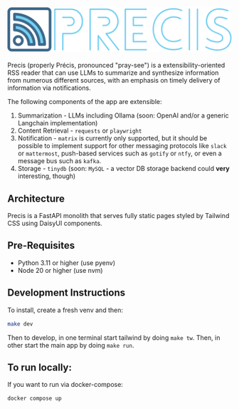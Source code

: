 ![The Precis logo... for now](assets/logo-with-name-light.svg)
--
Precis (properly Précis, pronounced "pray-see") is a extensibility-oriented RSS reader that can use LLMs to summarize and synthesize information from numerous different sources, with an emphasis on timely delivery of information via notifications.

The following components of the app are extensible:
1. Summarization - LLMs including Ollama (soon: OpenAI and/or a generic Langchain implementation)
2. Content Retrieval - `requests` or `playwright`
3. Notification - `matrix` is currently only supported, but it should be possible to implement support for other messaging protocols like `slack` or `mattermost`, push-based services such as `gotify` or `ntfy`, or even a message bus such as `kafka`.
4. Storage - `tinydb` (soon: `MySQL` - a vector DB storage backend could **very** interesting, though)

## Architecture
Precis is a FastAPI monolith that serves fully static pages styled by Tailwind CSS using DaisyUI components.

## Pre-Requisites
- Python 3.11 or higher (use pyenv)
- Node 20 or higher (use nvm)

## Development Instructions
To install, create a fresh venv and then:
```bash
make dev
```
Then to develop, in one terminal start tailwind by doing `make tw`. Then, in other start the main app by doing `make run`.

## To run locally:
If you want to run via docker-compose:
```bash
docker compose up
```
